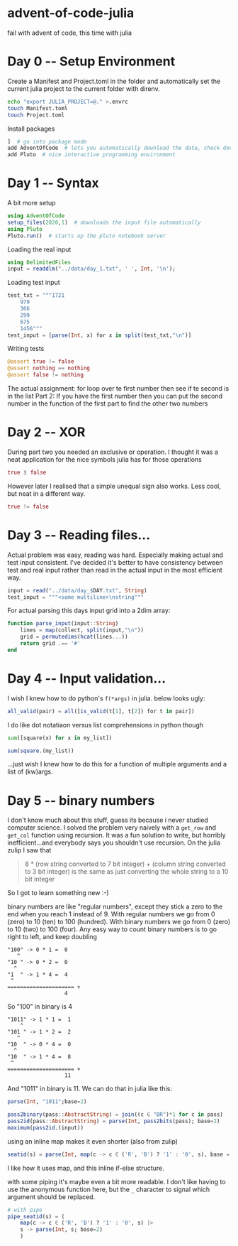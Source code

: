 # advent-of-code-julia
fail with advent of code, this time with julia

# Day 0 -- Setup Environment

Create a Manifest and Project.toml in the folder and automatically set the current julia project to the current folder with direnv.

```bash
echo "export JULIA_PROJECT=@." >.envrc
touch Manifest.toml
touch Project.toml
```

Install packages

```julia
]  # go into package mode
add AdventOfCode  # lets you automatically download the data, check docs for how to setup the cookie
add Pluto  # nice interactive programming environment
```

# Day 1 -- Syntax

A bit more setup 

```julia
using AdventOfCode
setup_files(2020,1)  # downloads the input file automatically
using Pluto
Pluto.run()  # starts up the pluto notebook server
```

Loading the real input

```julia
using DelimitedFiles
input = readdlm("../data/day_1.txt", ' ', Int, '\n');
```

Loading test input

```julia
test_txt = """1721
	979
	366
	299
	675
	1456"""
test_input = [parse(Int, x) for x in split(test_txt,"\n")]
```

Writing tests

```julia
@assert true != false
@assert nothing == nothing
@assert false != nothing
```

The actual assignment: for loop over te first number then see if te second is in the list
Part 2: If you have the first number then you can put the second number in the function of the first part to find the other two numbers

# Day 2 -- XOR

During part two you needed an exclusive or operation.
I thought it was a neat application for the nice symbols julia has for those operations

```julia
true ⊻ false
```

However later I realised that a simple unequal sign also works. Less cool, but neat in a different way.

```julia
true != false
```


# Day 3 -- Reading files...

Actual problem was easy, reading was hard. Especially making actual and test input consistent.
I've decided it's better to have consistency between test and real input rather than read in the actual input in the most efficient way.

```julia
input = read("../data/day_$DAY.txt", String)
test_input = """<some multiline>\nstring"""
```

For actual parsing this days input grid into a 2dim array:

```julia
function parse_input(input::String)
	lines = map(collect, split(input,"\n"))
	grid = permutedims(hcat(lines...))
	return grid .== '#'
end
```

# Day 4 -- Input validation...

I wish I knew how to do python's `f(*args)` in julia. below looks ugly:

```julia
all_valid(pair) = all([is_valid(t[1], t[2]) for t in pair])
```

I do like dot notatiaon versus list comprehensions in python though

```python
sum([square(x) for x in my_list])
```

```julia
sum(square.(my_list))
```

...just wish I knew how to do this for a function of multiple arguments and a list of (kw)args.

# Day 5 -- binary numbers

I don't know much about this stuff, guess its because i never studied computer science.
I solved the problem very naively with a `get_row` and `get_col` function using recursion.
It was a fun solution to write, but horribly inefficient...and everybody says you shouldn't use recursion.
On the julia zulip I saw that

> 8 * (row string converted to 7 bit integer) + (column string converted to 3 bit integer) is the same as just converting the whole string to a 10 bit integer

So I got to learn something new :-)

binary numbers are like "regular numbers", except they stick a zero to the end when you reach 1 instead of 9.
With regular numbers we go from 0 (zero) to 10 (ten) to 100 (hundred).
With binary numbers we go from 0 (zero) to 10 (two) to 100 (four).
Any easy way to count binary numbers is to go right to left, and keep doubling

```
"100" -> 0 * 1 =  0
   ^
"10 " -> 0 * 2 =  0
  ^
"1  " -> 1 * 4 =  4
 ^
===================== +
                  4
```

So "100" in binary is 4

```
"1011" -> 1 * 1 =  1
    ^  
"101 " -> 1 * 2 =  2
   ^
"10  " -> 0 * 4 =  0
  ^
"10  " -> 1 * 4 =  8
 ^  
===================== +
                  11
```

And "1011" in binary is 11. We can do that in julia like this:

```julia
parse(Int, "1011";base=2)
```

```julia
pass2binary(pass::AbstractString) = join((c ∈ "BR")*1 for c in pass)
pass2id(pass::AbstractString) = parse(Int, pass2bits(pass); base=2)
maximum(pass2id.(input))
```

using an inline map makes it even shorter (also from zulip)

```julia
seatid(s) = parse(Int, map(c -> c ∈ ('R', 'B') ? '1' : '0', s), base = 2)
```
I like how it uses map, and this inline if-else structure.

with some piping it's maybe even a bit more readable. I don't like having to use the anonymous function here, but the `_` character to signal which argument should be replaced.

```julia
# with pipe
pipe_seatid(s) = (
	map(c -> c ∈ ('R', 'B') ? '1' : '0', s) |>
	s -> parse(Int, s; base=2)
	)
```

